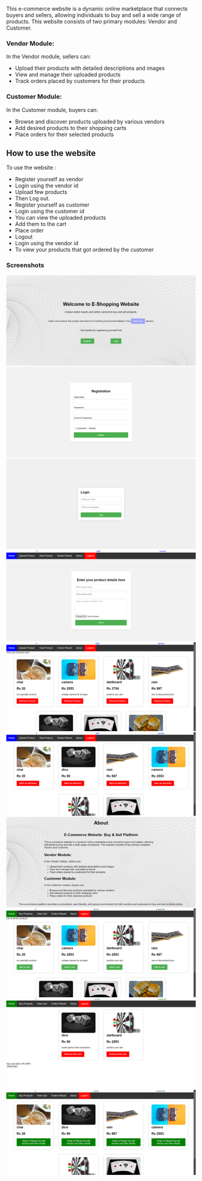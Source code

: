 This e-commerce website is a dynamic online marketplace that connects buyers and sellers, allowing individuals to buy and sell a wide range of products. This website consists of two primary modules: Vendor and Customer.
### Vendor Module:
In the Vendor module, sellers can:
- Upload their products with detailed descriptions and images
- View and manage their uploaded products
- Track orders placed by customers for their products
### Customer Module:
In the Customer module, buyers can:
- Browse and discover products uploaded by various vendors
- Add desired products to their shopping carts
- Place orders for their selected products
## How to use the website
To use the website :
- Register yourself as vendor
- Login using the vendor id
- Upload few products
- Then Log out.
- Register yourself as customer
- Login using the customer id
- You can view the uploaded products
- Add them to the cart
- Place order
- Logout
- Login using the vendor id
- To view your products that got ordered by the customer
### Screenshots

![alt text](ss/1%20Welcome.png)
![alt text](ss/2%20Registration.png)
![alt text](ss/3%20Login.png)
![alt text](ss/4%20Upload%20Product.png)
![alt text](ss/5%20View%20product.png)
![alt text](ss/6%20Order%20placed.png)
![alt text](ss/7%20About.png)
![alt text](ss/8%20View%20product.png)
![alt text](ss/9%20View%20cart.png)
![alt text](ss/10%20View%20orders%20placed.png)
